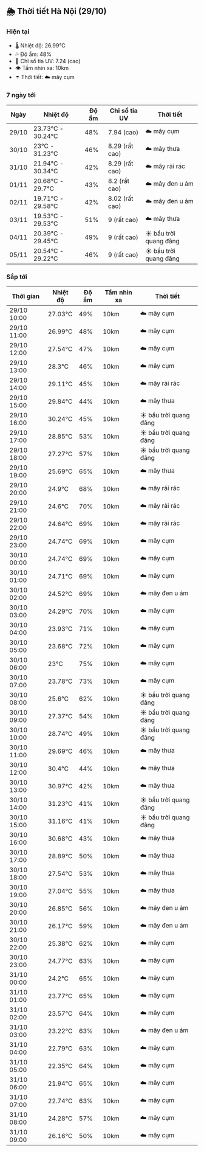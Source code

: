 ## 🌦️ Thời tiết Hà Nội (29/10)

### Hiện tại

- 🌡️ Nhiệt độ: 26.99℃
- 💦 Độ ẩm: 48%
- 🌟 Chỉ số tia UV: 7.24 (cao)
- 👁️ Tầm nhìn xa: 10km
- ☂️ Thời tiết: ☁️ mây cụm

### 7 ngày tới

| Ngày | Nhiệt độ | Độ ẩm | Chỉ số tia UV | Thời tiết |
| --- | --- | --- | --- | --- |
| 29/10 | 23.73℃ - 30.24℃ | 48% | 7.94 (cao) | ☁️ mây cụm |
| 30/10 | 23℃ - 31.23℃ | 46% | 8.29 (rất cao) | ☁️ mây thưa |
| 31/10 | 21.94℃ - 30.34℃ | 42% | 8.29 (rất cao) | ☁️ mây rải rác |
| 01/11 | 20.68℃ - 29.7℃ | 43% | 8.2 (rất cao) | ☁️ mây đen u ám |
| 02/11 | 19.71℃ - 29.58℃ | 42% | 8.02 (rất cao) | ☁️ mây đen u ám |
| 03/11 | 19.53℃ - 29.53℃ | 51% | 9 (rất cao) | ☁️ mây thưa |
| 04/11 | 20.39℃ - 29.45℃ | 49% | 9 (rất cao) | ☀️ bầu trời quang đãng |
| 05/11 | 20.54℃ - 29.22℃ | 46% | 9 (rất cao) | ☀️ bầu trời quang đãng |

### Sắp tới

| Thời gian | Nhiệt độ | Độ ẩm | Tầm nhìn xa | Thời tiết |
| --- | --- | --- | --- | --- |
| 29/10 10:00 | 27.03℃ | 49% | 10km | ☁️ mây cụm |
| 29/10 11:00 | 26.99℃ | 48% | 10km | ☁️ mây cụm |
| 29/10 12:00 | 27.54℃ | 47% | 10km | ☁️ mây cụm |
| 29/10 13:00 | 28.3℃ | 46% | 10km | ☁️ mây cụm |
| 29/10 14:00 | 29.11℃ | 45% | 10km | ☁️ mây rải rác |
| 29/10 15:00 | 29.84℃ | 44% | 10km | ☁️ mây thưa |
| 29/10 16:00 | 30.24℃ | 45% | 10km | ☀️ bầu trời quang đãng |
| 29/10 17:00 | 28.85℃ | 53% | 10km | ☀️ bầu trời quang đãng |
| 29/10 18:00 | 27.27℃ | 57% | 10km | ☀️ bầu trời quang đãng |
| 29/10 19:00 | 25.69℃ | 65% | 10km | ☁️ mây thưa |
| 29/10 20:00 | 24.9℃ | 68% | 10km | ☁️ mây rải rác |
| 29/10 21:00 | 24.6℃ | 70% | 10km | ☁️ mây rải rác |
| 29/10 22:00 | 24.64℃ | 69% | 10km | ☁️ mây rải rác |
| 29/10 23:00 | 24.74℃ | 69% | 10km | ☁️ mây cụm |
| 30/10 00:00 | 24.74℃ | 69% | 10km | ☁️ mây cụm |
| 30/10 01:00 | 24.71℃ | 69% | 10km | ☁️ mây cụm |
| 30/10 02:00 | 24.52℃ | 69% | 10km | ☁️ mây đen u ám |
| 30/10 03:00 | 24.29℃ | 70% | 10km | ☁️ mây cụm |
| 30/10 04:00 | 23.93℃ | 71% | 10km | ☁️ mây cụm |
| 30/10 05:00 | 23.68℃ | 72% | 10km | ☁️ mây cụm |
| 30/10 06:00 | 23℃ | 75% | 10km | ☁️ mây cụm |
| 30/10 07:00 | 23.78℃ | 73% | 10km | ☁️ mây cụm |
| 30/10 08:00 | 25.6℃ | 62% | 10km | ☀️ bầu trời quang đãng |
| 30/10 09:00 | 27.37℃ | 54% | 10km | ☀️ bầu trời quang đãng |
| 30/10 10:00 | 28.74℃ | 49% | 10km | ☀️ bầu trời quang đãng |
| 30/10 11:00 | 29.69℃ | 46% | 10km | ☁️ mây thưa |
| 30/10 12:00 | 30.4℃ | 44% | 10km | ☁️ mây thưa |
| 30/10 13:00 | 30.97℃ | 42% | 10km | ☁️ mây thưa |
| 30/10 14:00 | 31.23℃ | 41% | 10km | ☀️ bầu trời quang đãng |
| 30/10 15:00 | 31.16℃ | 41% | 10km | ☀️ bầu trời quang đãng |
| 30/10 16:00 | 30.68℃ | 43% | 10km | ☁️ mây thưa |
| 30/10 17:00 | 28.89℃ | 50% | 10km | ☁️ mây thưa |
| 30/10 18:00 | 27.54℃ | 53% | 10km | ☁️ mây thưa |
| 30/10 19:00 | 27.04℃ | 55% | 10km | ☁️ mây thưa |
| 30/10 20:00 | 26.85℃ | 56% | 10km | ☁️ mây đen u ám |
| 30/10 21:00 | 26.17℃ | 59% | 10km | ☁️ mây đen u ám |
| 30/10 22:00 | 25.38℃ | 62% | 10km | ☁️ mây cụm |
| 30/10 23:00 | 24.77℃ | 63% | 10km | ☁️ mây cụm |
| 31/10 00:00 | 24.2℃ | 65% | 10km | ☁️ mây cụm |
| 31/10 01:00 | 23.77℃ | 65% | 10km | ☁️ mây cụm |
| 31/10 02:00 | 23.57℃ | 64% | 10km | ☁️ mây cụm |
| 31/10 03:00 | 23.22℃ | 63% | 10km | ☁️ mây đen u ám |
| 31/10 04:00 | 22.79℃ | 63% | 10km | ☁️ mây cụm |
| 31/10 05:00 | 22.35℃ | 64% | 10km | ☁️ mây cụm |
| 31/10 06:00 | 21.94℃ | 65% | 10km | ☁️ mây cụm |
| 31/10 07:00 | 22.74℃ | 63% | 10km | ☁️ mây cụm |
| 31/10 08:00 | 24.28℃ | 57% | 10km | ☁️ mây cụm |
| 31/10 09:00 | 26.16℃ | 50% | 10km | ☁️ mây cụm |
